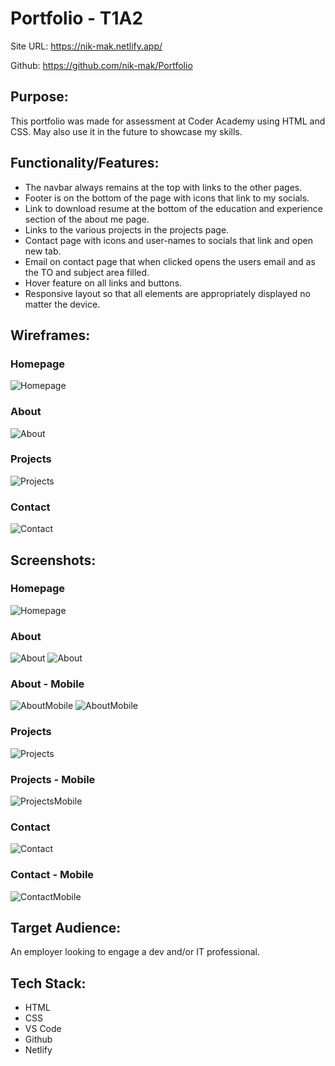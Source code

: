 # Portfolio - T1A2

Site URL: https://nik-mak.netlify.app/

Github: https://github.com/nik-mak/Portfolio

## Purpose:
This portfolio was made for assessment at Coder Academy using HTML and CSS. May also use it in the future to showcase my skills.

## Functionality/Features:
- The navbar always remains at the top with links to the other pages.
- Footer is on the bottom of the page with icons that link to my socials.
- Link to download resume at the bottom of the education and experience section of the about me page.
- Links to the various projects in the projects page.
- Contact page with icons and user-names to socials that link and open new tab.
- Email on contact page that when clicked opens the users email and as the TO and subject area filled.
- Hover feature on all links and buttons.
- Responsive layout so that all elements are appropriately displayed no matter the device.

## Wireframes:
### Homepage
![Homepage](./docs/wireframes/homepage.png)

### About
![About](./docs/wireframes/about.png)

### Projects
![Projects](./docs/wireframes/projects.png)

### Contact
![Contact](./docs/wireframes/contact.png)


## Screenshots:
### Homepage
![Homepage](./docs/screenshots/homepage-computer.png)

### About
![About](./docs/screenshots/about-comp-1.png)
![About](./docs/screenshots/about-comp-2.png)

### About - Mobile
![AboutMobile](./docs/screenshots/about-mobile-1.png)
![AboutMobile](./docs/screenshots/about-mobile-4.png)

### Projects
![Projects](./docs/screenshots/projects-comp-1.png)

### Projects - Mobile
![ProjectsMobile](./docs/screenshots/projects-mobile-1.png)

### Contact
![Contact](./docs/screenshots/contact-comp.png)

### Contact - Mobile
![ContactMobile](./docs/screenshots/contact-mobile.png)

## Target Audience:
An employer looking to engage a dev and/or IT professional. 

## Tech Stack:
- HTML
- CSS
- VS Code
- Github
- Netlify